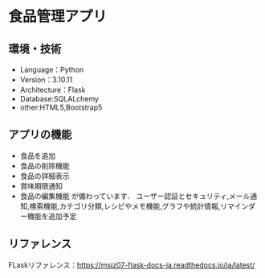 # 食品管理アプリ　

## 環境・技術
- Language：Python
- Version：3.10.11
- Architecture：Flask
- Database:SQLALchemy
- other:HTML5,Bootstrap5

## アプリの機能
- 食品を追加
- 食品の削除機能
- 食品の詳細表示
- 賞味期限通知
- 食品の編集機能
が備わっています．
ユーザー認証とセキュリティ,メール通知,検索機能,カテゴリ分類,レシピやメモ機能,グラフや統計情報,リマインダー機能を追加予定

## リファレンス
FLaskリファレンス：https://msiz07-flask-docs-ja.readthedocs.io/ja/latest/